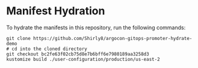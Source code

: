 # Manifest Hydration

To hydrate the manifests in this repository, run the following commands:

```shell
git clone https://github.com/Shirly8/argocon-gitops-promoter-hydrate-demo
# cd into the cloned directory
git checkout bc2fe63f02cb75d8e7b6bff6e7980189aa3258d3
kustomize build ./user-configuration/production/us-east-2
```
